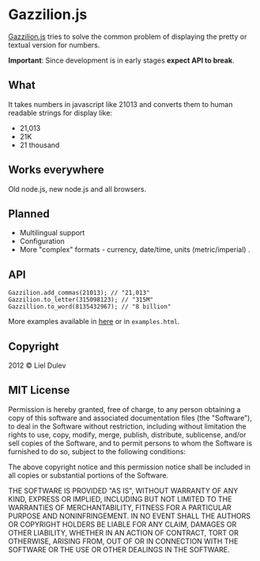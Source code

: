 # Gazzilion.js

[Gazzilion.js](http://lieldulev.github.com/gazzilion.js/ "Gazzilion.js") tries to solve the common problem of displaying the pretty or textual version for numbers.

**Important**: Since development is in early stages **expect API to break**.

## What

It takes numbers in javascript like 21013 and converts them to human readable strings for display like: 

* 21,013 
* 21K
* 21 thousand

## Works everywhere

Old node.js, new node.js and all browsers.

## Planned

* Multilingual support
* Configuration
* More "complex" formats  - currency, date/time, units (metric/imperial) .

## API

    Gazzilion.add_commas(21013); // "21,013"
    Gazzilion.to_letter(315098123); // "315M"
    Gazzillion.to_word(8135432967); // "8 billion"

More examples  available in [here](http://lieldulev.github.com/gazzilion.js/ "Gazzilion.js") or in `examples.html`.

## Copyright
2012 © Liel Dulev

## MIT License

Permission is hereby granted, free of charge, to any person obtaining a copy of this software and associated documentation files (the "Software"), to deal in the Software without restriction, including without limitation the rights to use, copy, modify, merge, publish, distribute, sublicense, and/or sell copies of the Software, and to permit persons to whom the Software is furnished to do so, subject to the following conditions:

The above copyright notice and this permission notice shall be included in all copies or substantial portions of the Software.

THE SOFTWARE IS PROVIDED "AS IS", WITHOUT WARRANTY OF ANY KIND, EXPRESS OR IMPLIED, INCLUDING BUT NOT LIMITED TO THE WARRANTIES OF MERCHANTABILITY, FITNESS FOR A PARTICULAR PURPOSE AND NONINFRINGEMENT. IN NO EVENT SHALL THE AUTHORS OR COPYRIGHT HOLDERS BE LIABLE FOR ANY CLAIM, DAMAGES OR OTHER LIABILITY, WHETHER IN AN ACTION OF CONTRACT, TORT OR OTHERWISE, ARISING FROM, OUT OF OR IN CONNECTION WITH THE SOFTWARE OR THE USE OR OTHER DEALINGS IN THE SOFTWARE.


